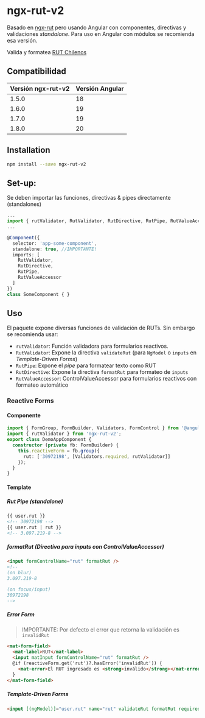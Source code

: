 # ngx-rut-v2

Basado en [ngx-rut](https://github.com/danieldiazastudillo/ngx-rut) pero usando Angular con componentes, directivas y validaciones _standalone_. Para uso en Angular con módulos se recomienda esa versión.

Valida y formatea [RUT Chilenos](https://en.wikipedia.org/wiki/National_identification_number#Chile)

## Compatibilidad

| Versión ngx-rut-v2 | Versión Angular |
|--------------------|-----------------|
| 1.5.0              | 18              |
| 1.6.0              | 19              |
| 1.7.0              | 19              |
| 1.8.0              | 20              |

## Installation

```bash
npm install --save ngx-rut-v2
```


## Set-up:

Se deben importar las funciones, directivas & pipes directamente (standalones)

```typescript
...
import { rutValidator, RutValidator, RutDirective, RutPipe, RutValueAccessor } from 'ngx-rut-v2';
...

@Component({
  selector: 'app-some-component',
  standalone: true, //IMPORTANTE!
  imports: [    
    RutValidator,
    RutDirective,
    RutPipe,
    RutValueAccessor
  ] 
})
class SomeComponent { }
```


## Uso

El paquete expone diversas funciones de validación de RUTs. Sin embargo se recomienda usar:
- `rutValidator`: Función validadora para formularios reactivos.
- `RutValidator`: Expone la directiva `validateRut` (para `NgModel` o `inputs` en _Template-Driven Forms_)
- `RutPipe`: Expone el _pipe_ para formatear texto como RUT
- `RutDirective`: Expone la directiva `formatRut` para formateo de `inputs`
- `RutValueAccessor`: ControlValueAccessor para formularios reactivos con formateo automático


### Reactive Forms

#### Componente
```typescript
import { FormGroup, FormBuilder, Validators, FormControl } from '@angular/forms';
import { rutValidator } from 'ngx-rut-v2';
export class DemoAppComponent {
  constructor (private fb: FormBuilder) {
    this.reactiveForm = fb.group({
      rut: ['30972198', [Validators.required, rutValidator]]
    });
  }
}
```

#### Template

##### Rut Pipe (standalone)

```html
{{ user.rut }}
<!-- 30972198 -->
{{ user.rut | rut }}
<!-- 3.097.219-8 -->
```

##### formatRut (Directiva para inputs con ControlValueAccessor)
```html
<input formControlName="rut" formatRut />
<!--
(on blur)
3.097.219-8

(on focus/input)
30972198
-->
```
##### Error Form

>IMPORTANTE: Por defecto el error que retorna la validación es `invalidRut`

```html
<mat-form-field>
  <mat-label>RUT</mat-label>
  <input matInput formControlName="rut" formatRut />
  @if (reactiveForm.get('rut')?.hasError('invalidRut')) {
    <mat-error>El RUT ingresado es <strong>inválido</strong></mat-error>
  }
</mat-form-field>
```

##### Template-Driven Forms
```html
<input [(ngModel)]="user.rut" name="rut" validateRut formatRut required>
```




